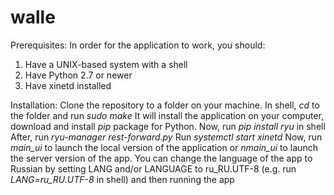 # walle

Prerequisites:
In order for the application to work, you should:
1) Have a UNIX-based system with a shell
2) Have Python 2.7 or newer
3) Have xinetd installed

Installation:
Clone the repository to a folder on your machine. 
In shell, *cd* to the folder and run *sudo make*
It will install the application on your computer, download and install *pip* package for Python.
Now, run *pip install ryu* in shell
After, run *ryu-manager rest-forward.py*
Run *systemctl start xinetd*
Now, run *main_ui* to launch the local version of the application or *nmain_ui* to launch the server version of the app.
You can change the language of the app to Russian by setting LANG and/or LANGUAGE to ru_RU.UTF-8 (e.g. run *LANG=ru_RU.UTF-8* in shell) and then running the app
